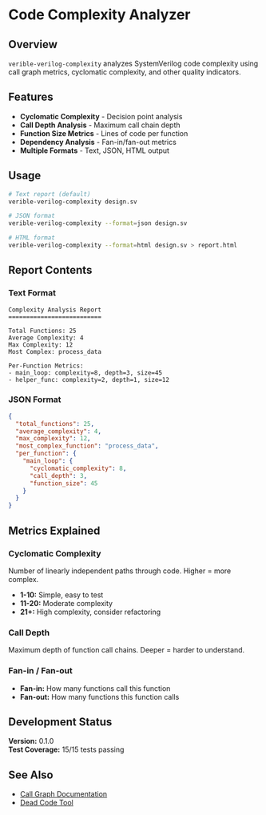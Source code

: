 # Code Complexity Analyzer

## Overview

`verible-verilog-complexity` analyzes SystemVerilog code complexity using call graph metrics, cyclomatic complexity, and other quality indicators.

## Features

- **Cyclomatic Complexity** - Decision point analysis
- **Call Depth Analysis** - Maximum call chain depth
- **Function Size Metrics** - Lines of code per function
- **Dependency Analysis** - Fan-in/fan-out metrics
- **Multiple Formats** - Text, JSON, HTML output

## Usage

```bash
# Text report (default)
verible-verilog-complexity design.sv

# JSON format
verible-verilog-complexity --format=json design.sv

# HTML format
verible-verilog-complexity --format=html design.sv > report.html
```

## Report Contents

### Text Format
```
Complexity Analysis Report
==========================

Total Functions: 25
Average Complexity: 4
Max Complexity: 12
Most Complex: process_data

Per-Function Metrics:
- main_loop: complexity=8, depth=3, size=45
- helper_func: complexity=2, depth=1, size=12
```

### JSON Format
```json
{
  "total_functions": 25,
  "average_complexity": 4,
  "max_complexity": 12,
  "most_complex_function": "process_data",
  "per_function": {
    "main_loop": {
      "cyclomatic_complexity": 8,
      "call_depth": 3,
      "function_size": 45
    }
  }
}
```

## Metrics Explained

### Cyclomatic Complexity
Number of linearly independent paths through code. Higher = more complex.

- **1-10:** Simple, easy to test
- **11-20:** Moderate complexity
- **21+:** High complexity, consider refactoring

### Call Depth
Maximum depth of function call chains. Deeper = harder to understand.

### Fan-in / Fan-out
- **Fan-in:** How many functions call this function
- **Fan-out:** How many functions this function calls

## Development Status

**Version:** 0.1.0  
**Test Coverage:** 15/15 tests passing

## See Also

- [Call Graph Documentation](../../analysis/call-graph.h)
- [Dead Code Tool](../deadcode/README.md)

